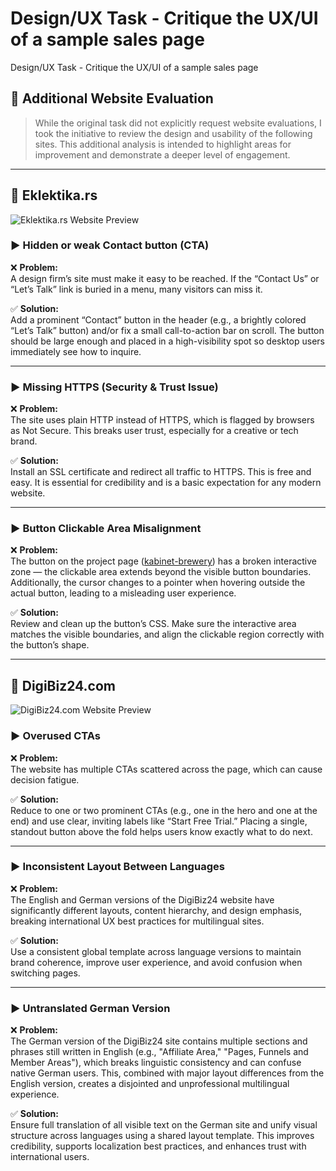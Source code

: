 # Design/UX Task - Critique the UX/UI of a sample sales page
Design/UX Task - Critique the UX/UI of a sample sales page


## 🧐 Additional Website Evaluation

> While the original task did not explicitly request website evaluations, I took the initiative to review the design and usability of the following sites. This additional analysis is intended to highlight areas for improvement and demonstrate a deeper level of engagement.

---

## 🔎 Eklektika.rs

![Eklektika.rs Website Preview](https://i.imgur.com/hwrs5Mb.png)

### ▶ Hidden or weak Contact button (CTA)

❌ **Problem:**  
A design firm’s site must make it easy to be reached. If the “Contact Us” or “Let’s Talk” link is buried in a menu, many visitors can miss it.

✅ **Solution:**  
Add a prominent “Contact” button in the header (e.g., a brightly colored “Let’s Talk” button) and/or fix a small call-to-action bar on scroll. The button should be large enough and placed in a high-visibility spot so desktop users immediately see how to inquire.

---

### ▶ Missing HTTPS (Security & Trust Issue)

❌ **Problem:**  
The site uses plain HTTP instead of HTTPS, which is flagged by browsers as Not Secure. This breaks user trust, especially for a creative or tech brand.

✅ **Solution:**  
Install an SSL certificate and redirect all traffic to HTTPS. This is free and easy. It is essential for credibility and is a basic expectation for any modern website.

---

### ▶ Button Clickable Area Misalignment

❌ **Problem:**  
The button on the project page ([kabinet-brewery](http://eklektika.rs/web/view/kabinet-brewery)) has a broken interactive zone — the clickable area extends beyond the visible button boundaries. Additionally, the cursor changes to a pointer when hovering outside the actual button, leading to a misleading user experience.

✅ **Solution:**  
Review and clean up the button’s CSS. Make sure the interactive area matches the visible boundaries, and align the clickable region correctly with the button’s shape.

---

## 🔎 DigiBiz24.com
![DigiBiz24.com Website Preview](https://i.imgur.com/tCMzgmR.png)

### ▶ Overused CTAs

❌ **Problem:**  
The website has multiple CTAs scattered across the page, which can cause decision fatigue.

✅ **Solution:**  
Reduce to one or two prominent CTAs (e.g., one in the hero and one at the end) and use clear, inviting labels like “Start Free Trial.” Placing a single, standout button above the fold helps users know exactly what to do next.

---

### ▶ Inconsistent Layout Between Languages

❌ **Problem:**  
The English and German versions of the DigiBiz24 website have significantly different layouts, content hierarchy, and design emphasis, breaking international UX best practices for multilingual sites.

✅ **Solution:**  
Use a consistent global template across language versions to maintain brand coherence, improve user experience, and avoid confusion when switching pages.

---

### ▶ Untranslated German Version

❌ **Problem:**  
The German version of the DigiBiz24 site contains multiple sections and phrases still written in English (e.g., "Affiliate Area," "Pages, Funnels and Member Areas"), which breaks linguistic consistency and can confuse native German users. This, combined with major layout differences from the English version, creates a disjointed and unprofessional multilingual experience.

✅ **Solution:**  
Ensure full translation of all visible text on the German site and unify visual structure across languages using a shared layout template. This improves credibility, supports localization best practices, and enhances trust with international users.
